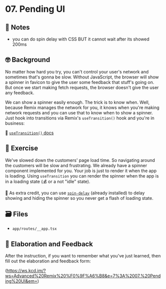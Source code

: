 # 07. Pending UI

## 📝 Notes

- you can do spin delay with CSS BUT it cannot wait after its showed 200ms

## 🤓 Background

No matter how hard you try, you can't control your user's network and sometimes that's gonna be slow. Without JavaScript, the browser will show a spinner in favicon to give the user some feedback that stuff's going on. But once we start making fetch requests, the browser doesn't give the user any feedback.

We can show a spinner easily enough. The trick is to know when. Well, because Remix manages the network for you, it knows when you're making network requests and you can use that to know when to show a spinner. Just hook into transitions via Remix's `useTransition()` hook and you're in business:

📜 [`useTransition()` docs](https://remix.run/docs/en/v1/api/remix#usetransition)

## 💪 Exercise

We've slowed down the customers' page load time. So navigating around the customers will be slow and frustrating. We already have a spinner component implemented for you. Your job is just to render it when the app is loading. Using `useTransition` you can render the spinner when the app is in a loading state (💰 or a not "idle" state).

💯 As extra credit, you can use [`spin-delay`](https://npm.im/spin-delay) (already installed) to delay showing and hiding the spinner so you never get a flash of loading state.

## 🗃 Files

- `app/routes/__app.tsx`

## 🦉 Elaboration and Feedback

After the instruction, if you want to remember what you've just learned, then
fill out the elaboration and feedback form:

(https://ws.kcd.im/?ws=Advanced%20Remix%20%F0%9F%A6%B8&e=7%3A%2007.%20Pending%20UI&em=)
